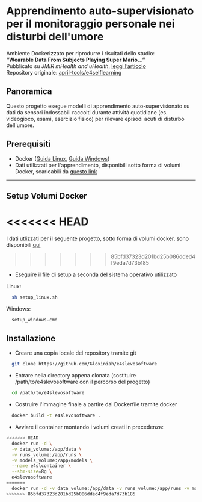 # Apprendimento auto-supervisionato per il monitoraggio personale nei disturbi dell'umore

Ambiente Dockerizzato per riprodurre i risultati dello studio:  
**“Wearable Data From Subjects Playing Super Mario…”**  
Pubblicato su *JMIR mHealth and uHealth*, [leggi l’articolo](https://mhealth.jmir.org/2024/1/e55094)  
Repository originale: [april-tools/e4selflearning](https://github.com/april-tools/e4selflearning)

## Panoramica

Questo progetto esegue modelli di apprendimento auto-supervisionato su dati da sensori indossabili raccolti durante attività quotidiane (es. videogioco, esami, esercizio fisico) per rilevare episodi acuti di disturbo dell'umore.

## Prerequisiti

- Docker ([Guida Linux](https://docs.docker.com/engine/install/), [Guida Windows](https://docs.docker.com/desktop/install/windows-install/))
- Dati utilizzati per l'apprendimento, disponibili sotto forma di volumi Docker, scaricabili da [questo link](https://unibari-my.sharepoint.com/:u:/g/personal/n_dalessandro9_studenti_uniba_it/EZPeKX5a34pEm33BtktYxR8BHd43tJfSUsheqao2c0YcXg?e=YPckjx)

---


## Setup Volumi Docker

<<<<<<< HEAD
=======
I dati utlizzati per il seguente progetto, sotto forma di volumi docker, sono disponibili [qui](https://unibari-my.sharepoint.com/:u:/g/personal/n_dalessandro9_studenti_uniba_it/EZPeKX5a34pEm33BtktYxR8BHd43tJfSUsheqao2c0YcXg?e=YPckjx)

>>>>>>> 85bfd37323d201bd25b086dded4f9eda7d73b185
- Eseguire il file di setup a seconda del sistema operativo utilizzato

Linux:

```bash
  sh setup_linux.sh
  ```

Windows:

```bash
  setup_windows.cmd
  ```


## Installazione 

- Creare una copia locale del repository tramite git

```bash
  git clone https://github.com/Gloxiniah/e4slevosoftware
  ```

- Entrare nella directory appena clonata (sostituire /path/to/e4slevosoftware con il percorso del progetto)

```bash
  cd /path/to/e4slevosoftware
  ```

- Costruire l'immagine finale a partire dal Dockerfile tramite docker

```bash
  docker build -t e4slevosoftware .
  ```

- Avviare il container montando i volumi creati in precedenza:

```bash
<<<<<<< HEAD
  docker run -d \
  -v data_volume:/app/data \
  -v runs_volume:/app/runs \
  -v models_volume:/app/models \
  --name e4slcontainer \
  --shm-size=8g \
  e4slevosoftware
=======
  docker run -d -v data_volume:/app/data -v runs_volume:/app/runs -v models_volume:/app/models --name e4slcontainer --shm-size=8g e4slevosoftware
>>>>>>> 85bfd37323d201bd25b086dded4f9eda7d73b185
  ```







